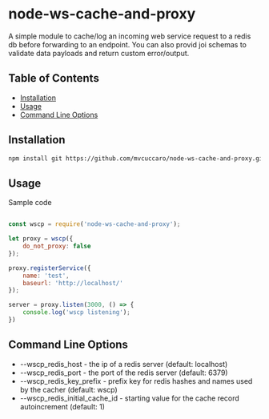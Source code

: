 # node-ws-cache-and-proxy
A simple module to cache/log an incoming web service request to a redis db before forwarding to an endpoint. You can also provid joi schemas to validate data payloads and return custom error/output.


## Table of Contents

- [Installation](#installation)
- [Usage](#usage)
- [Command Line Options](#command)

## Installation

```sh
npm install git https://github.com/mvcuccaro/node-ws-cache-and-proxy.git
```

## Usage

Sample code

```javascript

const wscp = require('node-ws-cache-and-proxy');

let proxy = wscp({
	do_not_proxy: false
});

proxy.registerService({
	name: 'test',
	baseurl: 'http://localhost/'
});

server = proxy.listen(3000, () => {
	console.log('wscp listening');
})

```

## Command Line Options

- --wscp_redis_host - the ip of a redis server (default: localhost)
- --wscp_redis_port - the port of the redis server (default: 6379)
- --wscp_redis_key_prefix - prefix key for redis hashes and names used by the cacher (default: wscp)
- --wscp_redis_initial_cache_id - starting value for the cache record autoincrement (default: 1)
